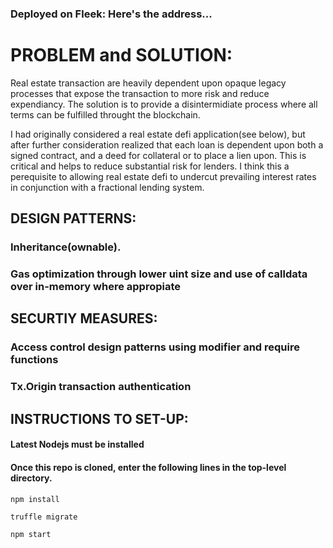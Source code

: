 ### Deployed on Fleek: Here's the address...

# PROBLEM and SOLUTION:

Real estate transaction are heavily dependent upon opaque legacy processes that expose the transaction to more risk and reduce expendiancy.
The solution is to provide a disintermidiate process where all terms can be fulfilled throught the blockchain.

I had originally considered a real estate defi application(see below), but after further consideration realized that each loan is dependent upon 
both a signed contract, and a deed for collateral or to place a lien upon. This is critical and helps to reduce substantial risk for lenders. I think this a perequisite to allowing real estate defi to undercut prevailing interest rates in conjunction with a fractional lending system.



## DESIGN PATTERNS:

### Inheritance(ownable).
### Gas optimization through lower uint size and use of calldata over in-memory where appropiate


## SECURTIY MEASURES:

### Access control design patterns using modifier and require functions
### Tx.Origin transaction authentication


## INSTRUCTIONS TO SET-UP:

#### Latest Nodejs must be installed
#### Once this repo is cloned, enter the following lines in the top-level directory.

``` 
npm install

truffle migrate

npm start

```

